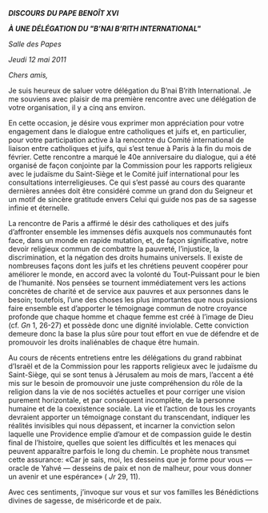 ***DISCOURS*** ***DU PAPE BENOÎT XVI***

***À UNE DÉLÉGATION DU "B’NAI B’RITH INTERNATIONAL"***

*Salle des Papes*

*Jeudi* *12 mai 2011*

*Chers amis,*

Je suis heureux de saluer votre délégation du B’nai B’rith International. Je me souviens avec plaisir de ma première rencontre avec une délégation de votre organisation, il y a cinq ans environ.

En cette occasion, je désire vous exprimer mon appréciation pour votre engagement dans le dialogue entre catholiques et juifs et, en particulier, pour votre participation active à la rencontre du Comité international de liaison entre catholiques et juifs, qui s’est tenue à Paris à la fin du mois de février. Cette rencontre a marqué le 40e anniversaire du dialogue, qui a été organisé de façon conjointe par la Commission pour les rapports religieux avec le judaïsme du Saint-Siège et le Comité juif international pour les consultations interreligieuses. Ce qui s’est passé au cours des quarante dernières années doit être considéré comme un grand don du Seigneur et un motif de sincère gratitude envers Celui qui guide nos pas de sa sagesse infinie et éternelle.

La rencontre de Paris a affirmé le désir des catholiques et des juifs d’affronter ensemble les immenses défis auxquels nos communautés font face, dans un monde en rapide mutation, et, de façon significative, notre devoir religieux commun de combattre la pauvreté, l’injustice, la discrimination, et la négation des droits humains universels. Il existe de nombreuses façons dont les juifs et les chrétiens peuvent coopérer pour améliorer le monde, en accord avec la volonté du Tout-Puissant pour le bien de l’humanité. Nos pensées se tournent immédiatement vers les actions concrètes de charité et de service aux pauvres et aux personnes dans le besoin; toutefois, l’une des choses les plus importantes que nous puissions faire ensemble est d’apporter le témoignage commun de notre croyance profonde que chaque homme et chaque femme est créé à l’image de Dieu (cf. *Gn* 1, 26-27) et possède donc une dignité inviolable. Cette conviction demeure donc la base la plus sûre pour tout effort en vue de défendre et de promouvoir les droits inaliénables de chaque être humain.

Au cours de récents entretiens entre les délégations du grand rabbinat d’Israël et de la Commission pour les rapports religieux avec le judaïsme du Saint-Siège, qui se sont tenus à Jérusalem au mois de mars, l’accent a été mis sur le besoin de promouvoir une juste compréhension du rôle de la religion dans la vie de nos sociétés actuelles et pour corriger une vision purement horizontale, et par conséquent incomplète, de la personne humaine et de la coexistence sociale. La vie et l’action de tous les croyants devraient apporter un témoignage constant du transcendant, indiquer les réalités invisibles qui nous dépassent, et incarner la conviction selon laquelle une Providence emplie d’amour et de compassion guide le destin final de l’histoire, quelles que soient les difficultés et les menaces qui peuvent apparaître parfois le long du chemin. Le prophète nous transmet cette assurance: «Car je sais, moi, les desseins que je forme pour vous — oracle de Yahvé — desseins de paix et non de malheur, pour vous donner un avenir et une espérance» ( *Jr* 29, 11).

Avec ces sentiments, j’invoque sur vous et sur vos familles les Bénédictions divines de sagesse, de miséricorde et de paix.